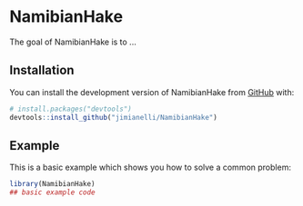 
# NamibianHake

<!-- badges: start -->
<!-- badges: end -->

The goal of NamibianHake is to ...

## Installation

You can install the development version of NamibianHake from [GitHub](https://github.com/) with:

``` r
# install.packages("devtools")
devtools::install_github("jimianelli/NamibianHake")
```

## Example

This is a basic example which shows you how to solve a common problem:

``` r
library(NamibianHake)
## basic example code
```

